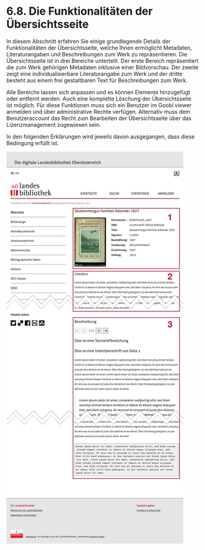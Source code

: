 # 6.8. Die Funktionalitäten der Übersichtsseite

In diesem Abschnitt erfahren Sie einige grundlegende Details der Funktionalitäten der Übersichtsseite, welche Ihnen ermöglicht Metadaten, Literaturangaben und Beschreibungen zum Werk zu repräsentieren. Die Übersichtsseite ist in drei Bereiche unterteilt. Der erste Bereich repräsentiert die zum Werk gehörigen Metadaten inklusive einer Bildvorschau. Der zweite zeigt eine individualisierbare Literaturangabe zum Werk und der dritte besteht aus einem frei gestaltbaren Text für Beschreibungen zum Werk.

Alle Bereiche lassen sich anpassen und es können Elemente hinzugefügt oder entfernt werden. Auch eine komplette Löschung der Übersichtsseite ist möglich. Für diese Funktionen muss sich ein Benutzer im Goobi viewer anmelden und über administrative Rechte verfügen. Alternativ muss dem Benutzeraccount das Recht zum Bearbeiten der Übersichtsseite über das Lizenzmanagement zugewiesen sein. 

In den folgenden Erklärungen wird jeweils davon ausgegangen, dass diese Bedingung erfüllt ist.   


![](../../.gitbook/assets/ansicht-uebersichtseite.png)

